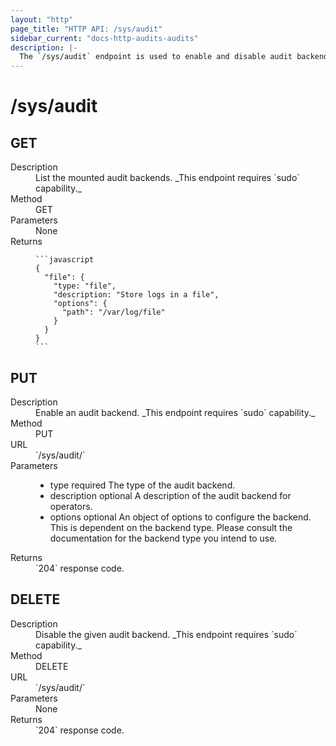 ```yaml
---
layout: "http"
page_title: "HTTP API: /sys/audit"
sidebar_current: "docs-http-audits-audits"
description: |-
  The `/sys/audit` endpoint is used to enable and disable audit backends.
---
```


# /sys/audit

## GET

<dl>
  <dt>Description</dt>
  <dd>
    List the mounted audit backends. _This endpoint requires `sudo`
    capability._
  </dd>

  <dt>Method</dt>
  <dd>GET</dd>

  <dt>Parameters</dt>
  <dd>
    None
  </dd>

  <dt>Returns</dt>
  <dd>

    ```javascript
    {
      "file": {
        "type: "file",
        "description: "Store logs in a file",
        "options": {
          "path": "/var/log/file"
        }
      }
    }
    ```

  </dd>
</dl>

## PUT

<dl>
  <dt>Description</dt>
  <dd>
    Enable an audit backend. _This endpoint requires `sudo` capability._
  </dd>

  <dt>Method</dt>
  <dd>PUT</dd>

  <dt>URL</dt>
  <dd>`/sys/audit/<path>`</dd>

  <dt>Parameters</dt>
  <dd>
    <ul>
      <li>
        <span class="param">type</span>
        <span class="param-flags">required</span>
        The type of the audit backend.
      </li>
      <li>
        <span class="param">description</span>
        <span class="param-flags">optional</span>
        A description of the audit backend for operators.
      </li>
      <li>
        <span class="param">options</span>
        <span class="param-flags">optional</span>
        An object of options to configure the backend. This is
        dependent on the backend type. Please consult the documentation
        for the backend type you intend to use.
      </li>
    </ul>
  </dd>

  <dt>Returns</dt>
  <dd>`204` response code.
  </dd>
</dl>

## DELETE

<dl>
  <dt>Description</dt>
  <dd>
    Disable the given audit backend. _This endpoint requires `sudo`
    capability._
  </dd>

  <dt>Method</dt>
  <dd>DELETE</dd>

  <dt>URL</dt>
  <dd>`/sys/audit/<path>`</dd>

  <dt>Parameters</dt>
  <dd>None
  </dd>

  <dt>Returns</dt>
  <dd>`204` response code.
  </dd>
</dl>
